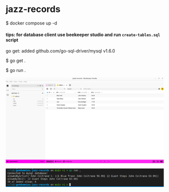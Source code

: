 # jazz-records

$ docker compose up -d

#### tips: for database client use beekeeper studio and run `create-tables.sql` script

go get: added github.com/go-sql-driver/mysql v1.6.0

$ go get .

$ go run .

![Alt text](image.png)

![Alt text](image-1.png)